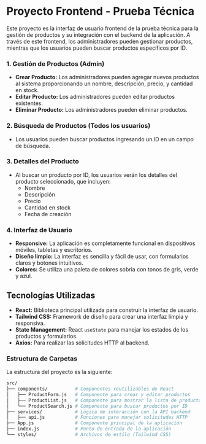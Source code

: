 # Proyecto Frontend - Prueba Técnica

Este proyecto es la interfaz de usuario frontend de la prueba técnica para la gestión de productos y su integración con el backend de la aplicación. A través de este frontend, los administradores pueden gestionar productos, mientras que los usuarios pueden buscar productos específicos por ID.

### 1. **Gestión de Productos (Admin)**
- **Crear Producto:** Los administradores pueden agregar nuevos productos al sistema proporcionando un nombre, descripción, precio, y cantidad en stock.
- **Editar Producto:** Los administradores pueden editar productos existentes.
- **Eliminar Producto:** Los administradores pueden eliminar productos.
  
### 2. **Búsqueda de Productos (Todos los usuarios)**
- Los usuarios pueden buscar productos ingresando un ID en un campo de búsqueda.
  
### 3. **Detalles del Producto**
- Al buscar un producto por ID, los usuarios verán los detalles del producto seleccionado, que incluyen:
  - Nombre
  - Descripción
  - Precio
  - Cantidad en stock
  - Fecha de creación
  
### 4. **Interfaz de Usuario**
- **Responsive:** La aplicación es completamente funcional en dispositivos móviles, tabletas y escritorios.
- **Diseño limpio:** La interfaz es sencilla y fácil de usar, con formularios claros y botones intuitivos.
- **Colores:** Se utiliza una paleta de colores sobria con tonos de gris, verde y azul.

## Tecnologías Utilizadas

- **React:** Biblioteca principal utilizada para construir la interfaz de usuario.
- **Tailwind CSS:** Framework de diseño para crear una interfaz limpia y responsiva.
- **State Management:** React `useState` para manejar los estados de los productos y formularios.
- **Axios:** Para realizar las solicitudes HTTP al backend.

### Estructura de Carpetas

La estructura del proyecto es la siguiente:

```bash
src/
├── components/          # Componentes reutilizables de React
│   ├── ProductForm.js   # Componente para crear y editar productos
│   ├── ProductList.js   # Componente para mostrar la lista de productos
│   └── ProductSearch.js # Componente para buscar productos por ID
├── services/            # Lógica de interacción con la API backend
│   ├── api.js           # Funciones para manejar solicitudes HTTP
├── App.js               # Componente principal de la aplicación
├── index.js             # Punto de entrada de la aplicación
└── styles/              # Archivos de estilo (Tailwind CSS)
